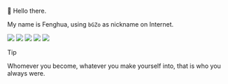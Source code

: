 👋 Hello there.

My name is Fenghua, using `bGZo` as nickname on Internet.

[![](https://komarev.com/ghpvc/?username=bGZoCg&color=78C2C4&style=for-the-badge)](https://github.com/antonkomarev/github-profile-views-counter) [![](https://img.shields.io/badge/github-%40bgzo-pink.svg?&color=78C2C4&logo=github&style=for-the-badge)](https://github.com/bgzo) [![](https://img.shields.io/badge/telegram-%40imbGZo-pink.svg?&color=78C2C4&logo=telegram&style=for-the-badge)](https://t.me/s/imbGZo) [![](https://img.shields.io/badge/v2ex-%40DandelionFlowers-pink.svg?&color=78C2C4&logo=v2ex&style=for-the-badge)](https://www.v2ex.com/member/DandelionFlowers) [![](https://img.shields.io/badge/steam-%40bgzocn-pink.svg?&color=78C2C4&logo=steam&style=for-the-badge)](steam://friends/add/bgzocn)

> [!TIP]
> Whomever you become, whatever you make yourself into, that is who you always were.
